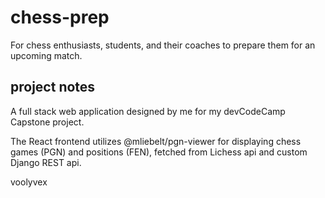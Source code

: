 # chess-prep
For chess enthusiasts, students, and their coaches to prepare them for an upcoming match.

## project notes
A full stack web application designed by me for my devCodeCamp Capstone project.

The React frontend utilizes @mliebelt/pgn-viewer for displaying chess games (PGN) and positions (FEN), fetched from Lichess api and custom Django REST api.

voolyvex
